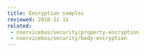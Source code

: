 ```yaml
---
title: Encryption samples
reviewed: 2018-12-11
related:
 - nservicebus/security/property-encryption
 - nservicebus/security/body-encryption
---
```

